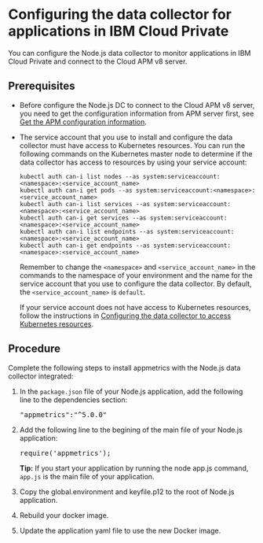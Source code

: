 # Configuring the data collector for applications in IBM Cloud Private
You can configure the Node.js data collector to monitor applications in IBM Cloud Private and connect to the Cloud APM v8 server.

## Prerequisites
- Before configure the Node.js DC to connect to the Cloud APM v8 server, you need to get the configuration information from APM server first, see [Get the APM configuration information](nodejs_dc_apm_configure.md).

- The service account that you use to install and configure the data collector must have access to Kubernetes resources. You can run the following commands on the Kubernetes master node to determine if the data collector has access to resources by using your service account:

    ```
    kubectl auth can-i list nodes --as system:serviceaccount:<namespace>:<service_account_name>
    kubectl auth can-i get pods --as system:serviceaccount:<namespace>:<service_account_name>
    kubectl auth can-i list services --as system:serviceaccount:<namespace>:<service_account_name>
    kubectl auth can-i get services --as system:serviceaccount:<namespace>:<service_account_name>
    kubectl auth can-i list endpoints --as system:serviceaccount:<namespace>:<service_account_name>
    kubectl auth can-i get endpoints --as system:serviceaccount:<namespace>:<service_account_name>
    ```

    Remember to change the `<namespace>` and `<service_account_name>` in the commands to the namespace of your environment and the name for the service account that you use to configure the data collector. By default, the `<service_account_name>` is `default`.

    If your service account does not have access to Kubernetes resources, follow the instructions in [Configuring the data collector to access Kubernetes resources](nodejsdc_config_access.md).

## Procedure
Complete the following steps to install appmetrics with the Node.js data collector integrated:

1. In the `package.json` file of your Node.js application, add the following line to the dependencies section:
    <pre>"appmetrics":"^5.0.0"</pre>
2. Add the following line to the begining of the main file of your Node.js application:
    <pre>require('appmetrics');</pre>
    
    **Tip:** If you start your application by running the node app.js command, `app.js` is the main file of your application.
3. Copy the global.environment and keyfile.p12 to the root of Node.js application.
4. Rebuild your docker image.
5. Update the application yaml file to use the new Docker image.
